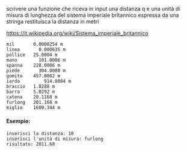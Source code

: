 scrivere una funzione che riceva in input una distanza q e una unità
di misura di lunghezza del sistema imperiale britannico espressa da 
una stringa restituisca la distanza in metri

https://it.wikipedia.org/wiki/Sistema_imperiale_britannico

```plaintext
mil	      0.0000254 m
linea	    0.000635 m
pollice   25.0004 m
mano	    101.0006 m
spanna	  228.0006 m
piede	    304.0008 m
gomito 	  457.0002 m
iarda		  914.0004 m
braccio	  1.8288 m
barra     5.0292 m
catena	  20.1168 m
furlong	  201.168 m
miglio    1609.344 m
```

#### Esempio:
```plaintext
inserisci la distanza: 10
inserisci l'unità di misura: furlong
risultato: 2011.68
```